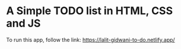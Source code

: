 # A Simple TODO list in HTML, CSS and JS

To run this app, follow the link: https://lalit-gidwani-to-do.netlify.app/

